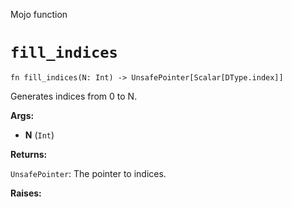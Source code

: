 Mojo function

# `fill_indices`

```mojo
fn fill_indices(N: Int) -> UnsafePointer[Scalar[DType.index]]
```

Generates indices from 0 to N.

**Args:**

- **N** (`Int`)

**Returns:**

`UnsafePointer`: The pointer to indices.

**Raises:**

